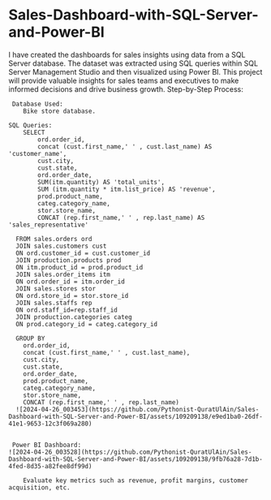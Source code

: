 # Sales-Dashboard-with-SQL-Server-and-Power-BI
I have created the dashboards for sales insights using data from a SQL Server database. The dataset was extracted using SQL queries within SQL Server Management Studio and then visualized using Power BI. This project will provide valuable insights for sales teams and executives to make informed decisions and drive business growth.
Step-by-Step Process:

     Database Used:
        Bike store database.

    SQL Queries:
        SELECT 
        	ord.order_id,
        	concat (cust.first_name,' ' , cust.last_name) AS 'customer_name',
        	cust.city,
        	cust.state,
        	ord.order_date,
        	SUM(itm.quantity) AS 'total_units',
        	SUM (itm.quantity * itm.list_price) AS 'revenue',
        	prod.product_name,
        	categ.category_name,
        	stor.store_name,
        	CONCAT (rep.first_name,' ' , rep.last_name) AS 'sales_representative'

      FROM sales.orders ord
      JOIN sales.customers cust
      ON ord.customer_id = cust.customer_id
      JOIN production.products prod
      ON itm.product_id = prod.product_id
      JOIN sales.order_items itm
      ON ord.order_id = itm.order_id
      JOIN sales.stores stor
      ON ord.store_id = stor.store_id
      JOIN sales.staffs rep
      ON ord.staff_id=rep.staff_id
      JOIN production.categories categ
      ON prod.category_id = categ.category_id

      GROUP BY 
      	ord.order_id,
      	concat (cust.first_name,' ' , cust.last_name),
      	cust.city,
      	cust.state,
      	ord.order_date,
      	prod.product_name,
      	categ.category_name,
      	stor.store_name,
      	CONCAT (rep.first_name,' ' , rep.last_name)
      ![2024-04-26_003453](https://github.com/Pythonist-QuratUlAin/Sales-Dashboard-with-SQL-Server-and-Power-BI/assets/109209138/e9ed1ba0-26df-41e1-9653-12c3f069a280)


     Power BI Dashboard:
    ![2024-04-26_003528](https://github.com/Pythonist-QuratUlAin/Sales-Dashboard-with-SQL-Server-and-Power-BI/assets/109209138/9fb76a28-7d1b-4fed-8d35-a82fee8df99d)

        Evaluate key metrics such as revenue, profit margins, customer acquisition, etc.
